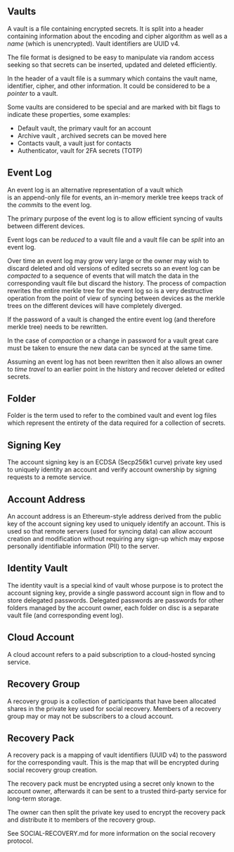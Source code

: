 ## Vaults

A vault is a file containing encrypted secrets. It is split 
into a header containing information about the encoding and 
cipher algorithm as well as a *name* (which is unencrypted). 
Vault identifiers are UUID v4.

The file format is designed to be easy to manipulate via random 
access seeking so that secrets can be inserted, updated and 
deleted efficiently.

In the header of a vault file is a summary which contains the vault 
name, identifier, cipher, and other information. It could be 
considered to be a *pointer* to a vault.

Some vaults are considered to be special and are marked with 
bit flags to indicate these properties, some examples:

* Default vault, the primary vault for an account
* Archive vault , archived secrets can be moved here
* Contacts vault, a vault just for contacts
* Authenticator, vault for 2FA secrets (TOTP)

## Event Log

An event log is an alternative representation of a vault which  
is an append-only file for events, an in-memory merkle tree 
keeps track of the *commits* to the event log.

The primary purpose of the event log is to allow efficient 
syncing of vaults between different devices.

Event logs can be *reduced* to a vault file and a vault file 
can be *split* into an event log.

Over time an event log may grow very large or the owner may wish 
to discard deleted and old versions of edited secrets so an event 
log can be *compacted* to a sequence of events that will match 
the data in the corresponding vault file but discard the history. 
The process of compaction rewrites the entire merkle tree for the 
event log so is a very destructive operation from the point of view 
of syncing between devices as the merkle trees on the different 
devices will have completely diverged.

If the password of a vault is changed the entire event log 
(and therefore merkle tree) needs to be rewritten.

In the case of *compaction* or a change in password for a 
vault great care must be taken to ensure the new data can 
be synced at the same time.

Assuming an event log has not been rewritten then it also 
allows an owner to *time travel* to an earlier point in the 
history and recover deleted or edited secrets.

## Folder

Folder is the term used to refer to the combined vault and event 
log files which represent the entirety of the data required 
for a collection of secrets.

## Signing Key

The account signing key is an ECDSA (Secp256k1 curve) private 
key used to uniquely identity an account and verify account 
ownership by signing requests to a remote service.

## Account Address

An account address is an Ethereum-style address derived from 
the public key of the account signing key used to uniquely 
identify an account. This is used so that remote servers 
(used for syncing data) can allow account creation and modification 
without requiring any sign-up which may expose personally 
identifiable information (PII) to the server.

## Identity Vault

The identity vault is a special kind of vault whose purpose is 
to protect the account signing key, provide a single password 
account sign in flow and to store delegated passwords. 
Delegated passwords are passwords for other folders managed 
by the account owner, each folder on disc is a separate 
vault file (and corresponding event log).

## Cloud Account

A cloud account refers to a paid subscription to a cloud-hosted 
syncing service.

## Recovery Group

A recovery group is a collection of participants that have been 
allocated shares in the private key used for social recovery. Members 
of a recovery group may or may not be subscribers to a cloud account.

## Recovery Pack

A recovery pack is a mapping of vault identifiers (UUID v4) to 
the password for the corresponding vault. This is the map that 
will be encrypted during social recovery group creation.

The recovery pack must be encrypted using a secret only known to 
the account owner, afterwards it can be sent to a trusted 
third-party service for long-term storage.

The owner can then split the private key used to encrypt the 
recovery pack and distribute it to members of the recovery group. 

See SOCIAL-RECOVERY.md for more information on the social recovery protocol.
